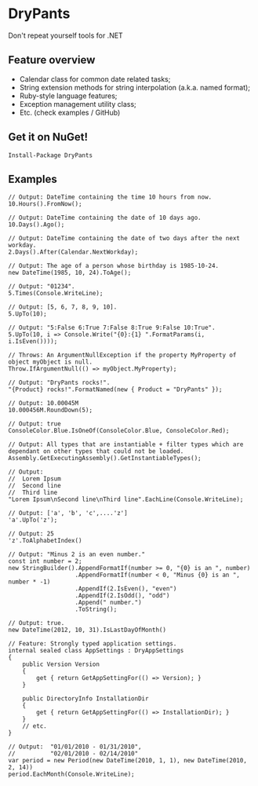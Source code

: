 # DryPants
Don't repeat yourself tools for .NET

## Feature overview
- Calendar class for common date related tasks;
- String extension methods for string interpolation (a.k.a. named format);
- Ruby-style language features;
- Exception management utility class;
- Etc. (check examples / GitHub)

## Get it on NuGet!

    Install-Package DryPants

## Examples

	// Output: DateTime containing the time 10 hours from now.
	10.Hours().FromNow();
	
	// Output: DateTime containing the date of 10 days ago. 	
	10.Days().Ago();

	// Output: DateTime containing the date of two days after the next workday. 	
	2.Days().After(Calendar.NextWorkday);

	// Output: The age of a person whose birthday is 1985-10-24.    
	new DateTime(1985, 10, 24).ToAge();   

	// Output: "01234".
	5.Times(Console.WriteLine);

	// Output: [5, 6, 7, 8, 9, 10].
	5.UpTo(10);

	// Output: "5:False 6:True 7:False 8:True 9:False 10:True".
	5.UpTo(10, i => Console.Write("{0}:{1} ".FormatParams(i, i.IsEven())));

	// Throws: An ArgumentNullException if the property MyProperty of object myObject is null.
	Throw.IfArgumentNull(() => myObject.MyProperty);

	// Output: "DryPants rocks!".
	"{Product} rocks!".FormatNamed(new { Product = "DryPants" });

	// Output: 10.00045M
	10.000456M.RoundDown(5);

	// Output: true
	ConsoleColor.Blue.IsOneOf(ConsoleColor.Blue, ConsoleColor.Red);

	// Output: All types that are instantiable + filter types which are dependant on other types that could not be loaded.
	Assembly.GetExecutingAssembly().GetInstantiableTypes();

	// Output: 
	//	Lorem Ipsum
	//	Second line
	//	Third line
	"Lorem Ipsum\nSecond line\nThird line".EachLine(Console.WriteLine);

	// Output: ['a', 'b', 'c',....'z']
	'a'.UpTo('z');

	// Output: 25
	'z'.ToAlphabetIndex()

	// Output: "Minus 2 is an even number."
	const int number = 2;    
    new StringBuilder().AppendFormatIf(number >= 0, "{0} is an ", number)
                       .AppendFormatIf(number < 0, "Minus {0} is an ", number * -1)
                       .AppendIf(2.IsEven(), "even")
                       .AppendIf(2.IsOdd(), "odd")
                       .Append(" number.")
		               .ToString();

	// Output: true.
	new DateTime(2012, 10, 31).IsLastDayOfMonth()

	// Feature: Strongly typed application settings.
	internal sealed class AppSettings : DryAppSettings
	{
	    public Version Version
	    {
	        get { return GetAppSettingFor(() => Version); }
	    }

  		public DirectoryInfo InstallationDir
        {
        	get { return GetAppSettingFor(() => InstallationDir); }
        }
		// etc.
	}

	// Output:  "01/01/2010 - 01/31/2010",
    //          "02/01/2010 - 02/14/2010"
    var period = new Period(new DateTime(2010, 1, 1), new DateTime(2010, 2, 14))
	period.EachMonth(Console.WriteLine);
